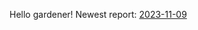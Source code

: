 Hello gardener!
                 Newest report: [2023-11-09](https://hehehwang.github.io/gardener/doc/2023-11-09)